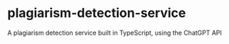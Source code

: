 # plagiarism-detection-service
A plagiarism detection service built in TypeScript, using the ChatGPT API

